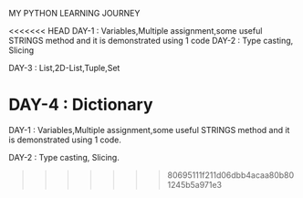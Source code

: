MY PYTHON LEARNING JOURNEY

<<<<<<< HEAD
DAY-1 : Variables,Multiple assignment,some useful STRINGS method and it is demonstrated using 1 code
DAY-2 : Type casting, Slicing

DAY-3 : List,2D-List,Tuple,Set

DAY-4 : Dictionary
=======
DAY-1 : Variables,Multiple assignment,some useful STRINGS method and it is demonstrated using 1 code.


DAY-2 : Type casting, Slicing.
>>>>>>> 80695111f211d06dbb4acaa80b801245b5a971e3
